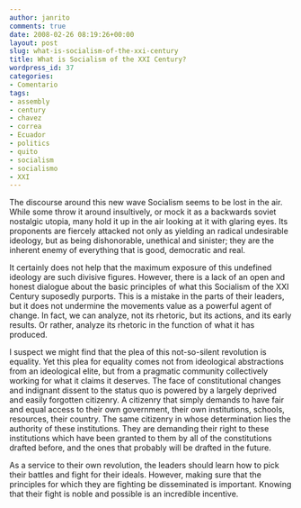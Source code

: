```yaml
---
author: janrito
comments: true
date: 2008-02-26 08:19:26+00:00
layout: post
slug: what-is-socialism-of-the-xxi-century
title: What is Socialism of the XXI Century?
wordpress_id: 37
categories:
- Comentario
tags:
- assembly
- century
- chavez
- correa
- Ecuador
- politics
- quito
- socialism
- socialismo
- XXI
---
```


The discourse around this new wave Socialism seems to be lost in the air. While some throw it around insultively, or mock it as a backwards soviet nostalgic utopia, many hold it up in the air looking at it with glaring eyes. Its proponents are fiercely attacked not only as yielding an radical undesirable ideology, but as being dishonorable, unethical and sinister; they are the inherent enemy of everything that is good, democratic and real.<!-- more -->




It certainly does not help that the maximum exposure of this undefined ideology are such divisive figures. However, there is a lack of an open and honest dialogue about the basic principles of what this Socialism of the XXI Century suposedly purports. This is a mistake in the parts of their leaders, but it does not undermine the movements value as a powerful agent of change. In fact, we can analyze, not its rhetoric, but its actions, and its early results. Or rather, analyze its rhetoric in the function of what it has produced.




I suspect we might find that the plea of this not-so-silent revolution is equality. Yet this plea for equality comes not from ideological abstractions from an ideological elite, but from a pragmatic community collectively working for what it claims it deserves. The face of constitutional changes and indignant dissent to the status quo is powered by a largely deprived and easily forgotten citizenry. A citizenry that simply demands to have fair and equal access to their own government, their own institutions, schools, resources, their country. The same citizenry in whose determination lies the authority of these institutions. They are demanding their right to these institutions which have been granted to them by all of the constitutions drafted before, and the ones that probably will be drafted in the future.




As a service to their own revolution, the leaders should learn how to pick their battles and fight for their ideals. However, making sure that the principles for which they are fighting be disseminated is important. Knowing that their fight is noble and possible is an incredible incentive.




